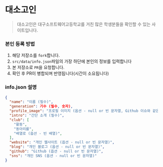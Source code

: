 # 대소고인

> 대소고인은 대구소프트웨어고등학교를 거친 많은 학생분들을 확인할 수 있는 사이트입니다.

### 본인 등록 방법

1. 해당 저장소를 `fork`합니다.
2. `src/data/info.json`파일의 가장 하단에 본인의 정보를 입력합니다
3. 본 저장소로 `PR`을 요청합니다.
4. 확인 후 PR이 병합되며 반영됩니다(시간이 소요됩니다)

### info.json 설명
```json
{
  "name": "이름 (필수)",
  "generation": 기수 (필수, 숫자),
  "profile_image": "프로필 이미지 (옵션 - null or 빈 문자열, Github 이슈와 같은 방법을 통해 호스팅된 이미지의 URL이 등록되어야 합니다)",
  "intro": "간단 소개 (필수)",
  "club": [
    "활동",
    "동아리를",
    "배열로 (옵션 - 빈 배열)",
  ],
  "website": "개인 웹사이트 (옵션 - null or 빈 문자열)",
  "blog": "개인 블로그 (옵션 - null or 빈 문자열)",
  "github": "Github (옵션 - null or 빈 문자열)",
  "sns": "개인 SNS (옵션 - null or 빈 문자열)"
}
```